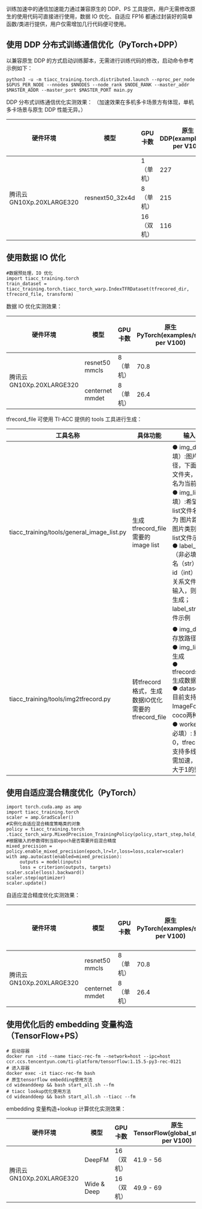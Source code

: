 


训练加速中的通信加速能力通过兼容原生的 DDP、PS 工具提供，用户无需修改原生的使用代码可直接进行使用，数据 IO 优化、自适应 FP16 都通过封装好的简单函数/类进行提供，用户仅需增加几行代码便可使用。

## 使用 DDP 分布式训练通信优化（PyTorch+DPP）

以兼容原生 DDP 的方式启动训练脚本，无需进行训练代码的修改，启动命令参考示例如下：
```
python3 -u -m tiacc_training.torch.distributed.launch --nproc_per_node $GPUS_PER_NODE --nnodes $NNODES --node_rank $NODE_RANK --master_addr $MASTER_ADDR --master_port $MASTER_PORT main.py
```
DDP 分布式训练通信优化实测效果：
（加速效果在多机多卡场景方有体现，单机多卡场景与原生 DDP 性能无异。）

<table>
<thead>
<tr>
<th>硬件环境</th>
<th>模型</th>
<th>GPU 卡数</th>
<th>原生DDP(examples/sec per V100)</th>
<th>TI-ACC通信优化(examples/sec per V100)</th>
</tr>
</thead>
<tbody><tr>
<td rowspan="3">腾讯云GN10Xp.20XLARGE320</td>
<td rowspan="3">resnext50_32x4d</td>
<td>1（单机）</td>
<td>227</td>
<td>227</td>
</tr>
<tr>  
<td>8（单机）</td>
<td>215</td>
<td>215</td>
</tr>
<tr>  
<td>16（双机）</td>
<td>116</td>
<td>158.6</td>
</tr>
</tbody></table>

## 使用数据 IO 优化
```
#数据预处理，IO 优化
import tiacc_training.torch
train_dataset = tiacc_training.torch.tiacc_torch_warp.IndexTFRDataset(tfrecored_dir, tfrecord_file, transform)
```
数据 IO 优化实测效果：

<table>
<thead>
<tr>
<th>硬件环境</th>
<th>模型</th>
<th>GPU 卡数</th>
<th>原生PyTorch(examples/sec per V100)</th>
<th>TI-ACC 数据 IO 优化(examples/sec per V100)</th>
</tr>
</thead>
<tbody><tr>
<td rowspan="2">腾讯云GN10Xp.20XLARGE320</td>
<td>resnet50            mmcls</td>
<td>8（单机）</td>
<td>70.8</td>
<td>350.5</td>
</tr>
<tr> 
<td>centernet              mmdet</td>
<td>8（单机）</td>
<td>26.4</td>
<td>28.6</td>
</tr>
</tbody></table>

tfrecord_file 可使用 TI-ACC 提供的 tools 工具进行生成：

|工具名称	|具体功能|	输入参数|	使用示例|
|-|-|-|-|
|tiacc_training/tools/general_image_list.py 	|生成 tfrecord_file 需要的 image list|● 	img_dir（必填）:图片存放路径，下面若干个文件夹，文件夹名为当前类别名<br>●	img_list（必填）:希望生成的list文件名，格式为 图片路径 当前图片类别标签，list文件示例<br>●	label_str2int（非必填）:类别名（str）到类别id（int）的映射关系文件，若不输入，则会自动生成；label_str2int文件示例|python3 tiacc_training/tools/general_image_list.py --img_dir val_demo/ --img_list val_list|
|tiacc_training/tools/img2tfrecord.py|	转tfrecord格式，生成数据IO优化需要的tfrecord_file|	●	img_dir:图片存放路径<br>●	img_list: 1中生成<br>●	tfrecords_name: 生成数据名称<br>●	dataset_type: 目前支持ImageFold、coco两种<br>●	workers（非必填）: 默认为0，tfrecord生成支持多线程，若需加速，可指定大于1的整数|	python3 tiacc_training/tools/img2tfrecord.py --img_dir val_demo --img_list val_list --tfrecords_name val_demo --dataset_type ImageFold|

## 使用自适应混合精度优化（PyTorch）
```
import torch.cuda.amp as amp 
import tiacc_training.torch
scaler = amp.GradScaler() 
#实例化自适应混合精度策略类的对象
policy = tiacc_training.torch .tiacc_torch_warp.MixedPrecision_TrainingPolicy(policy,start_step,hold_step,end_step,interval_time,interval_hold_time)
#根据输入的参数得到当前epoch是否需要开启混合精度
mixed_precision = policy.enable_mixed_precision(epoch,lr=lr,loss=loss,scaler=scaler)
with amp.autocast(enabled=mixed_precision):
     outputs = model(inputs)
     loss = criterion(outputs, targets)
scaler.scale(loss).backward()
scaler.step(optimizer)
scaler.update()
```

自适应混合精度优化实测效果：

<table>
<thead>
<tr>
<th>硬件环境</th>
<th>模型</th>
<th>GPU 卡数</th>
<th>原生PyTorch(examples/sec per V100)</th>
<th>TI-ACC 数据 IO 优化(examples/sec per V100)</th>
<th>TI-ACC 数据 IO+自适应混合精度优化(examples/sec per V100)</th>
</tr>
</thead>
<tbody><tr>
<td rowspan="2">腾讯云GN10Xp.20XLARGE320</td>
<td>resnet50  mmcls</td>
<td>8（单机）</td>
<td>70.8</td>
<td>350.5</td>
<td>379.2</td>
</tr>
<tr> 
<td>centernet              mmdet</td>
<td>8（单机）</td>
<td>26.4</td>
<td>28.6</td>
<td>30.6</td>
</tr>
</tbody></table>

## 使用优化后的 embedding 变量构造（TensorFlow+PS）

```
# 启动容器
docker run -itd --name tiacc-rec-fm --network=host --ipc=host ccr.ccs.tencentyun.com/ti-platform/tensorflow:1.15.5-py3-rec-0121
# 进入容器
docker exec -it tiacc-rec-fm bash
# 原生tensorflow embedding使用方法
cd wideanddeep && bash start_all.sh --fm
# tiacc lookup优化使用方法
cd wideanddeep && bash start_all.sh --tiacc --fm
```

embedding 变量构造+lookup 计算优化实测效果：

<table>
<thead>
<tr>
<th>硬件环境</th>
<th>模型</th>
<th>GPU 卡数</th>
<th>原生 TensorFlow(global_steps/sec per V100)</th>
<th>TI-ACC 优化后(global_steps/sec per V100)</th>
</tr>
</thead>
<tbody><tr>
<td rowspan="2">腾讯云GN10Xp.20XLARGE320</td>
<td>DeepFM</td>
<td>16（双机）</td>
<td>41.9 - 56</td>
<td>96.1 - 103.3</td>
</tr>
<tr> 
<td>Wide &amp; Deep</td>
<td>16（双机）</td>
<td>49.9 - 69</td>
<td>120 - 128</td>
</tr>
</tbody></table>
